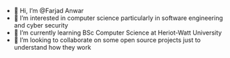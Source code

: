 - 👋 Hi, I’m @Farjad Anwar
- 👀 I’m interested in computer science particularly in software engineering and cyber security
- 🌱 I’m currently learning BSc Computer Science at Heriot-Watt University
- 💞️ I’m looking to collaborate on some open source projects just to understand how they work


<!---
FarjadAnwar3/FarjadAnwar3 is a ✨ special ✨ repository because its `README.md` (this file) appears on your GitHub profile.
You can click the Preview link to take a look at your changes.
--->
